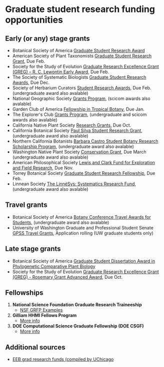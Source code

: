 # Graduate student research funding opportunities 

## Early (or any) stage grants
- Botanical Society of America [Graduate Student Research Award](https://botany.org/home/awards/awards-for-students/bsagraduatestudentresearchawards.html)
- American Society of Plant Taxonomists [Graduate Student Research Grant](https://www.aspt.net/awards), Due Feb.
- Society for the Study of Evolution [Graduate Research Excellence Grant (GREG) – R. C. Lewontin Early Award](https://www.evolutionsociety.org/content/society-awards-and-prizes/graduate-research-excellence-grants.html), Due Feb.
- The Society of Systematic Biologists [Graduate Student Research Awards](https://www.systbio.org/graduate-student-research-awards.html), Due Dec.
- Society of Herbarium Curators [Student Research Awards](https://www.herbariumcurators.org/awards/), Due Feb. (undergraduate award also avalable)
- National Geographic Society [Grants Program](https://natgeo.my.salesforce.com/sfc/p/#36000000paDj/a/3p000000SDXp/RRHV9o3kxWV6.gmZxkU5f_J5tqYIusSe_XdPr0BbI6Y), (scicom awards also avalable)
- Garden Club of America [Fellowship in Tropical Botany](https://www.gcamerica.org/scholarships/details/s/gca-awards-in-tropical-botany), Due Jan.
- The Explorer's Club [Grants Program](https://www.explorers.org/grants/), (undergraduate and scicom awards also avalable)
- California Native Plant Society [Research Grants](https://www.cnps.org/education/students/grants), Due Oct.
- California Botanical Society [Paul Silva Student Research Grant](https://calbotsoc.org/paul-silva-application-details/), (undergraduate award also avalable)
- Northern California Botanists [Barbara Castro Student Botany Research Scholarship Program](https://norcalbotanists.org/scholarships/botany-research-scholarship-program/), (undergraduate award also avalable)
- Washington Native Plant Society [Conservation Grant](https://www.wnps.org/conservation-grants), Due March (undergraduate award also avalable)
- American Philosophical Society [Lewis and Clark Fund for Exploration and Field Research](https://www.amphilsoc.org/grants/lewis-and-clark-fund-exploration-and-field-research), Due Nov.
- Torrey Botanical Society [Graduate Student Research Fellowship](https://www.torreybotanical.org/grants-awards/torrey-botanical-society-grad-student-research-fellowship/), Due Feb.
- Linnean Society [The LinnéSys: Systematics Research Fund](https://www.linnean.org/the-society/medals-awards-prizes-grants/linnesys-fund), (undergraduate award also avalable)

## Travel grants
- Botanical Society of America [Botany Conference Travel Awards for Students](https://botany.org/home/awards/travel-awards-for-students/grad_postdoc_travel.html), (undergraduate award also avalable)
- University of Washington Graduate and Professional Student Senate [GPSS Travel Grants](https://www.gpss.uw.edu/fundings/travel-grants/?mkt_tok=NTI3LUFIUi0yNjUAAAGZlf56_pPSJhyR2UzAWoI2oqtEoG6RgRZj8AO7OJLN-vWhFfsjxpE9_kldSLAz9peIanOCSDrbsYksNw3wex2DCmzzvfoa3eMTJm0yQLrjOUWP), Application rolling (UW graduate students only)

## Late stage grants
- Botanical Society of America [Graduate Student Dissertation Award in Phylogenetic Comparative Plant Biology](https://botany.org/home/awards/awards-for-students/cpd-award.html)
- Society for the Study of Evolution [Graduate Research Excellence Grant (GREG) - Rosemary Grant Advanced Award](https://www.evolutionsociety.org/content/society-awards-and-prizes/graduate-research-excellence-grants/rosemary-grant-advanced-award.html), Due Oct.

## Fellowships
1. **National Science Foundation Graduate Research Traineeship**
   - [NSF GRFP Examples](https://docs.google.com/spreadsheets/d/1xoezGhbtcpg3BvNdag2F5dTQM-Xl2EELUgAfG1eUg0s/edit#gid=0)
2. **Gilliam HHMI Fellows Program**
   - [More info](https://www.hhmi.org/science-education/programs/gilliam-fellows-program)
3. **DOE Computational Science Graduate Fellowship (DOE CSGF)**
   - [More info](https://www.energy.gov/doe-stem/events/doe-computational-science-graduate-fellowship-doe-csgf)

## Additional sources
- [EEB grad research funds (compiled by UChicago](https://evbio.uchicago.edu/page/grants-fellowships-other-funding)


  
